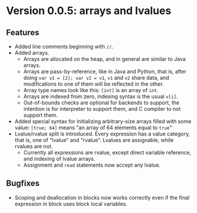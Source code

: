 # Version 0.0.5: arrays and lvalues

## Features

- Added line comments beginning with `//`.
- Added arrays.
  - Arrays are allocated on the heap, and in general are similar
    to Java arrays.
  - Arrays are pass-by-reference, like in Java and Python,
    that is, after doing `var v1 = [2]; var v2 = v1`, `v1` and `v2`
    share data, and modifications to one of them will be reflected
    in the other.
  - Array type names look like this: `[int]` is an array of `int`.
  - Arrays are indexed from zero, indexing syntax is the usual `v[i]`.
  - Out-of-bounds checks are optional for backends to support, the
    intention is for interpreter to support them, and C compiler
    to not support them.
- Added special syntax for initializing arbitrary-size arrays
  filled with some value: `[true; 64]` means "an array of 64
  elements equal to `true`"
- Lvalue/rvalue split is introduced. Every expression has a value
  category, that is, one of "lvalue" and "rvalue". Lvalues are
  assignable, while rvalues are not.
  - Currently all expressions are rvalue, except direct variable
    reference, and indexing of lvalue arrays.
  - Assignment and `read` statements now accept any lvalue.

## Bugfixes

- Scoping and deallocation in blocks now works correctly even if
  the final expression in block uses block local variables.